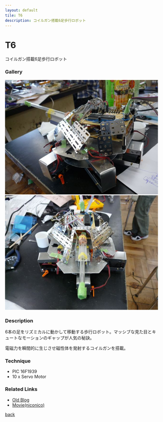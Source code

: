 ```yaml
---
layout: default
tile: T6
description: コイルガン搭載6足歩行ロボット
---
```

# T6

コイルガン搭載6足歩行ロボット

### Gallery

  ![](/img/2014/t6.jpg)
  ![](/img/2014/t62.jpg)

### Description

  6本の足をリズミカルに動かして移動する歩行ロボット。マッシブな見た目とキュートなモーションのギャップが人気の秘訣。

  電磁力を瞬間的に生じさせ磁性体を発射するコイルガンを搭載。

### Technique

  * PIC 16F1939
  * 10 x Servo Motor

### Related Links

  * [Old Blog](http://sparks-row.blogspot.jp/2012/04/blog-post.html)
  * [Movie(niconico)](http://www.nicovideo.jp/watch/sm17568642)

[back](./)